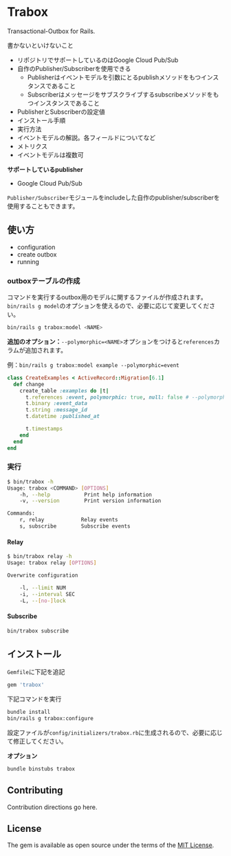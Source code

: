 # Trabox

Transactional-Outbox for Rails.



書かないといけないこと

- リポジトリでサポートしているのはGoogle Cloud Pub/Sub
- 自作のPublisher/Subscriberを使用できる
  - Publisherはイベントモデルを引数にとるpublishメソッドをもつインスタンスであること
  - Subscriberはメッセージをサブスクライブするsubscribeメソッドをもつインスタンスであること
- PublisherとSubscriberの設定値
- インストール手順
- 実行方法
- イベントモデルの解説。各フィールドについてなど
- メトリクス
- イベントモデルは複数可

**サポートしているpublisher**

- Google Cloud Pub/Sub

`Publisher/Subscriber`モジュールをincludeした自作のpublisher/subscriberを使用することもできます。

## 使い方

- configuration
- create outbox
- running

### outboxテーブルの作成

コマンドを実行するoutbox用のモデルに関するファイルが作成されます。  
`bin/rails g model`のオプションを使えるので、必要に応じて変更してください。

```bash
bin/rails g trabox:model <NAME> 
```

**追加のオプション：**`--polymorphic=<NAME>`オプションをつけると`references`カラムが追加されます。


例：`bin/rails g trabox:model example --polymorphic=event`

```ruby
class CreateExamples < ActiveRecord::Migration[6.1]
  def change
    create_table :examples do |t|
      t.references :event, polymorphic: true, null: false # --polymorphicオプションで生成されたカラム
      t.binary :event_data
      t.string :message_id
      t.datetime :published_at

      t.timestamps
    end
  end
end
```

### 実行

```bash
$ bin/trabox -h
Usage: trabox <COMMAND> [OPTIONS]
    -h, --help           Print help information
    -v, --version        Print version information

Commands:
    r, relay            Relay events
    s, subscribe        Subscribe events
```

#### Relay

```bash
$ bin/trabox relay -h
Usage: trabox relay [OPTIONS]

Overwrite configuration

    -l, --limit NUM
    -i, --interval SEC
    -L, --[no-]lock

```

#### Subscribe

```bash
bin/trabox subscribe
```

## インストール

`Gemfile`に下記を追記

```ruby
gem 'trabox'
```

下記コマンドを実行

```bash
bundle install
bin/rails g trabox:configure
```

設定ファイルが`config/initializers/trabox.rb`に生成されるので、必要に応じて修正してください。

**オプション**

```bash
bundle binstubs trabox
```

## Contributing

Contribution directions go here.

## License

The gem is available as open source under the terms of the [MIT License](https://opensource.org/licenses/MIT).
